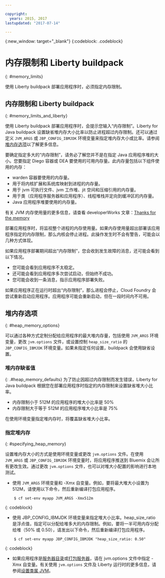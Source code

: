 ```yaml
---

copyright:
  years: 2015, 2017
lastupdated: "2017-07-14"

---
```


{:new_window: target="_blank"}
{:codeblock: .codeblock}

# 内存限制和 Liberty buildpack
{: #memory_limits}

使用 Liberty buildpack 部署应用程序时，必须指定内存限制。

## 内存限制和 Liberty buildpack
{: #memory_limits_and_liberty}


使用 Liberty buildpack 部署应用程序时，会提示您输入“内存限制”。Liberty for Java buildpack 设置缺省堆内存大小比率以防止进程超过内存限制。还可以通过定义 `JVM_ARGS` 或 `JBP_CONFIG_IBMJDK` 环境变量来指定堆内存大小或比率。请参阅[堆内存选项](#heap_memory_options)以了解更多信息。

要确定指定多大的“内存限制”，请务必了解您并不是在指定 Java 应用程序堆的大小。您要指定 Diego 容器或 DEA 要使用的可用内存量。此内存量包括以下组件使用的内存：

* warden 容器要使用的内存量。
* 用于将内核扩展和系统库映射到进程的内存量。
* 用于 jvm 可执行文件、jvm 工作堆、jit 空间和压缩引用的内存量。
* 用于类（应用程序服务器和应用程序）、线程堆栈并定向到缓冲区的内存量。
* Java 应用程序堆要使用的内存量。

有关 JVM 内存使用量的更多信息，请查看 developerWorks 文章：[Thanks for the memory](http://www.ibm.com/developerworks/library/j-nativememory-linux/)

部署应用程序时，将监视整个进程的内存使用量。如果内存使用量超出部署该应用程序指定的内存限制，那么内核会停止进程。此操作发生时不会有警告，可能会以几种方式体现。

 如果应用程序部署期间超出“内存限制”，您会收到发生故障的消息，还可能会看到以下情况。

  * 您可能会看到应用程序不太稳定。
  * 还可能会看到应用程序多次尝试启动，但始终不成功。
  * 您可能会收到一条消息，指示应用程序部署失败。

如果应用程序正在运行时超出“内存限制”，那么进程会停止，Cloud Foundry 会尝试重新启动应用程序。应用程序可能会重新启动，但在一段时间内不可用。

## 堆内存选项
{: #heap_memory_options}

可以通过各种方式定制分配给应用程序的最大堆内存量，包括使用 `JVM_ARGS` 环境变量，更改 `jvm.options` 文件，或设置控制 `heap_size_ratio` 的 `JBP_CONFIG_IBMJDK` 环境变量。如果未指定任何设置，buildpack 会使用缺省设置。

### 堆内存缺省值
{: .#heap_memory_defaults}
为了防止因超过内存限制而发生错误，Liberty for Java buildpack 根据您在部署应用程序时指定的内存限制来设置缺省堆大小比率。

* 内存限制小于 512M 的应用程序的堆大小比率是 50%
* 内存限制大于等于 512M 的应用程序堆大小比率是 75%

在使用环境变量指定堆内存时，将覆盖缺省堆大小比率。

### 指定堆内存
{: #specifying_heap_memory}

设置堆内存大小的方式是使用环境变量或更改 `jvm.options` 文件。在使用 `JVM_ARGS` 或 `JBP_CONFIG_IBMJDK` 环境变量时，将应用程序推送到 Bluemix 会让所有更改生效。通过更改 `jvm.options` 文件，也可以对堆大小配置的影响进行本地测试。

* 使用 `JVM_ARGS` 环境变量和 -Xmx 自变量。例如，要将最大堆大小设置为 512M，请使用以下命令，然后重新编译打包应用程序。

```
    $ cf set-env myapp JVM_ARGS -Xmx512m
```
{: codeblock}

* 使用 JBP_CONFIG_IBMJDK 环境变量来指定堆大小比率。heap_size_ratio 是浮点值，指定可以分配给堆多大的内存限制。例如，要将一半可用内存分配给堆（50% 或 0.50），请发出以下命令，然后重新编译打包应用程序。

```
    $ cf set-env myapp JBP_CONFIG_IBMJDK "heap_size_ratio: 0.50"
```
{: codeblock}

* 如果应用程序是[服务器目录](optionsForPushing.html#server_directory)或[打包服务器](optionsForPushing.html#packaged_server)，请在 jvm.options 文件中指定 -Xmx 自变量。有关使用 `jvm.options` 文件及 Liberty 运行时的更多信息，请参阅[设置类属 JVM](http://www-01.ibm.com/support/docview.wss?uid=swg21596474)。  
